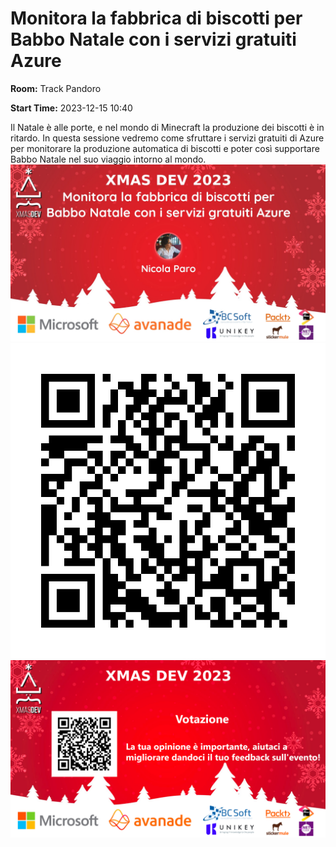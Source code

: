 # Monitora la fabbrica di biscotti per Babbo Natale con i servizi gratuiti Azure
**Room:** Track Pandoro

**Start Time:** 2023-12-15 10:40

Il Natale è alle porte, e nel mondo di Minecraft la produzione dei biscotti è in ritardo.
In questa sessione vedremo come sfruttare i servizi gratuiti di Azure per monitorare la produzione automatica di biscotti e poter così supportare Babbo Natale nel suo viaggio intorno al mondo.
![Banner](Room2_10_40.jpeg 'SessionBanner')
![QR](qr.png 'Qr')
![Voting Banner](VotingBanner.png 'Voting Banner')

